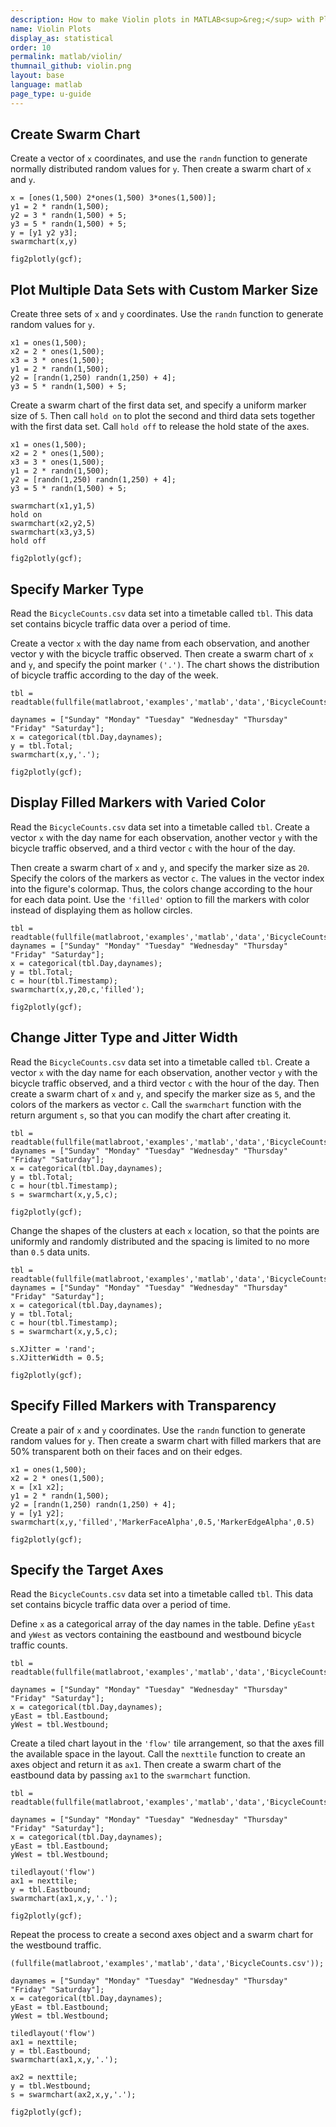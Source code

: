 ```yaml
---
description: How to make Violin plots in MATLAB<sup>&reg;</sup> with Plotly.
name: Violin Plots
display_as: statistical
order: 10
permalink: matlab/violin/
thumnail_github: violin.png
layout: base
language: matlab
page_type: u-guide
---
```


## Create Swarm Chart

Create a vector of `x` coordinates, and use the `randn` function to generate normally distributed random values for `y`. Then create a swarm chart of `x` and `y`.

```{matlab}
x = [ones(1,500) 2*ones(1,500) 3*ones(1,500)];
y1 = 2 * randn(1,500);
y2 = 3 * randn(1,500) + 5;
y3 = 5 * randn(1,500) + 5;
y = [y1 y2 y3];
swarmchart(x,y)

fig2plotly(gcf);
```


<!--------------------- EXAMPLE BREAK ------------------------->

## Plot Multiple Data Sets with Custom Marker Size

Create three sets of `x` and `y` coordinates. Use the `randn` function to generate random values for `y`.

```{matlab}
x1 = ones(1,500);
x2 = 2 * ones(1,500);
x3 = 3 * ones(1,500);
y1 = 2 * randn(1,500);
y2 = [randn(1,250) randn(1,250) + 4];
y3 = 5 * randn(1,500) + 5;
```

Create a swarm chart of the first data set, and specify a uniform marker size of `5`. Then call `hold on` to plot the second and third data sets together with the first data set. Call `hold off` to release the hold state of the axes.

```{matlab}
x1 = ones(1,500);
x2 = 2 * ones(1,500);
x3 = 3 * ones(1,500);
y1 = 2 * randn(1,500);
y2 = [randn(1,250) randn(1,250) + 4];
y3 = 5 * randn(1,500) + 5;

swarmchart(x1,y1,5)
hold on
swarmchart(x2,y2,5)
swarmchart(x3,y3,5)
hold off

fig2plotly(gcf);
```


<!--------------------- EXAMPLE BREAK ------------------------->

## Specify Marker Type

Read the `BicycleCounts.csv` data set into a timetable called `tbl`. This data set contains bicycle traffic data over a period of time.

Create a vector `x` with the day name from each observation, and another vector y with the bicycle traffic observed. Then create a swarm chart of `x` and `y`, and specify the point marker `('.')`. The chart shows the distribution of bicycle traffic according to the day of the week.

```{matlab}
tbl = readtable(fullfile(matlabroot,'examples','matlab','data','BicycleCounts.csv'));

daynames = ["Sunday" "Monday" "Tuesday" "Wednesday" "Thursday" "Friday" "Saturday"];
x = categorical(tbl.Day,daynames);
y = tbl.Total;
swarmchart(x,y,'.');

fig2plotly(gcf);
```


<!--------------------- EXAMPLE BREAK ------------------------->

## Display Filled Markers with Varied Color

Read the `BicycleCounts.csv` data set into a timetable called `tbl`. Create a vector `x` with the day name for each observation, another vector `y` with the bicycle traffic observed, and a third vector `c` with the hour of the day. 

Then create a swarm chart of `x` and `y`, and specify the marker size as `20`. Specify the colors of the markers as vector `c`. The values in the vector index into the figure's colormap. Thus, the colors change according to the hour for each data point. Use the `'filled'` option to fill the markers with color instead of displaying them as hollow circles. 

```{matlab}
tbl = readtable(fullfile(matlabroot,'examples','matlab','data','BicycleCounts.csv'));
daynames = ["Sunday" "Monday" "Tuesday" "Wednesday" "Thursday" "Friday" "Saturday"];
x = categorical(tbl.Day,daynames);
y = tbl.Total;
c = hour(tbl.Timestamp);
swarmchart(x,y,20,c,'filled');

fig2plotly(gcf);
```


<!--------------------- EXAMPLE BREAK ------------------------->

## Change Jitter Type and Jitter Width

Read the `BicycleCounts.csv` data set into a timetable called `tbl`. Create a vector `x` with the day name for each observation, another vector `y` with the bicycle traffic observed, and a third vector `c` with the hour of the day. Then create a swarm chart of `x` and `y`, and specify the marker size as `5`, and the colors of the markers as vector `c`. Call the `swarmchart` function with the return argument `s`, so that you can modify the chart after creating it. 

```{matlab}
tbl = readtable(fullfile(matlabroot,'examples','matlab','data','BicycleCounts.csv'));
daynames = ["Sunday" "Monday" "Tuesday" "Wednesday" "Thursday" "Friday" "Saturday"];
x = categorical(tbl.Day,daynames);
y = tbl.Total;
c = hour(tbl.Timestamp);
s = swarmchart(x,y,5,c);

fig2plotly(gcf);
```

Change the shapes of the clusters at each `x` location, so that the points are uniformly and randomly distributed and the spacing is limited to no more than `0.5` data units.

```{matlab}
tbl = readtable(fullfile(matlabroot,'examples','matlab','data','BicycleCounts.csv'));
daynames = ["Sunday" "Monday" "Tuesday" "Wednesday" "Thursday" "Friday" "Saturday"];
x = categorical(tbl.Day,daynames);
y = tbl.Total;
c = hour(tbl.Timestamp);
s = swarmchart(x,y,5,c);

s.XJitter = 'rand';
s.XJitterWidth = 0.5;

fig2plotly(gcf);
```



<!--------------------- EXAMPLE BREAK ------------------------->

## Specify Filled Markers with Transparency

Create a pair of `x` and `y` coordinates. Use the `randn` function to generate random values for `y`. Then create a swarm chart with filled markers that are 50% transparent both on their faces and on their edges.

```{matlab}
x1 = ones(1,500);
x2 = 2 * ones(1,500);
x = [x1 x2];
y1 = 2 * randn(1,500);
y2 = [randn(1,250) randn(1,250) + 4];
y = [y1 y2];
swarmchart(x,y,'filled','MarkerFaceAlpha',0.5,'MarkerEdgeAlpha',0.5)

fig2plotly(gcf);
```

<!--------------------- EXAMPLE BREAK ------------------------->

## Specify the Target Axes

Read the `BicycleCounts.csv` data set into a timetable called `tbl`. This data set contains bicycle traffic data over a period of time.

Define `x` as a categorical array of the day names in the table. Define `yEast` and `yWest` as vectors containing the eastbound and westbound bicycle traffic counts.

```{matlab}
tbl = readtable(fullfile(matlabroot,'examples','matlab','data','BicycleCounts.csv'));

daynames = ["Sunday" "Monday" "Tuesday" "Wednesday" "Thursday" "Friday" "Saturday"];
x = categorical(tbl.Day,daynames);
yEast = tbl.Eastbound;
yWest = tbl.Westbound;
```

Create a tiled chart layout in the `'flow'` tile arrangement, so that the axes fill the available space in the layout. Call the `nexttile` function to create an axes object and return it as `ax1`. Then create a swarm chart of the eastbound data by passing `ax1` to the `swarmchart` function.

```{matlab}
tbl = readtable(fullfile(matlabroot,'examples','matlab','data','BicycleCounts.csv'));

daynames = ["Sunday" "Monday" "Tuesday" "Wednesday" "Thursday" "Friday" "Saturday"];
x = categorical(tbl.Day,daynames);
yEast = tbl.Eastbound;
yWest = tbl.Westbound;

tiledlayout('flow')
ax1 = nexttile;
y = tbl.Eastbound;
swarmchart(ax1,x,y,'.');

fig2plotly(gcf);
```

Repeat the process to create a second axes object and a swarm chart for the westbound traffic.

```{matlab}
(fullfile(matlabroot,'examples','matlab','data','BicycleCounts.csv'));

daynames = ["Sunday" "Monday" "Tuesday" "Wednesday" "Thursday" "Friday" "Saturday"];
x = categorical(tbl.Day,daynames);
yEast = tbl.Eastbound;
yWest = tbl.Westbound;

tiledlayout('flow')
ax1 = nexttile;
y = tbl.Eastbound;
swarmchart(ax1,x,y,'.');

ax2 = nexttile;
y = tbl.Westbound;
s = swarmchart(ax2,x,y,'.');

fig2plotly(gcf);
```


<!--------------------- EXAMPLE BREAK ------------------------->

